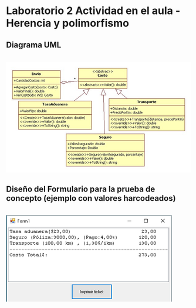 # Laboratorio 2 Actividad en el aula - Herencia y polimorfismo

## Diagrama UML
<br/>
<img src="https://github.com/fernandofilipuzzi-utn/ActividadHerenciaPolimorfismo/blob/main/ActividadEnElAula/uml/Actividad.jpg"/>
<br/>

## Diseño del Formulario para la prueba de concepto (ejemplo con valores harcodeados)
<br/>
<img src="https://github.com/fernandofilipuzzi-utn/ActividadHerenciaPolimorfismo/blob/main/ActividadEnElAula/uml/Formulario.png"/>
